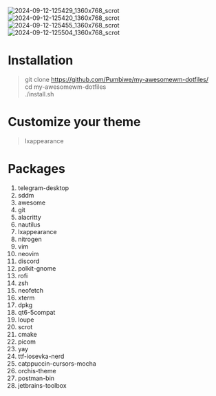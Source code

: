 ![2024-09-12-125429_1360x768_scrot](https://github.com/user-attachments/assets/c8bdcf76-47ea-452b-baa6-36a72954347c)
![2024-09-12-125420_1360x768_scrot](https://github.com/user-attachments/assets/b1bbca72-fefc-478f-8916-d5e6347f021f)
![2024-09-12-125455_1360x768_scrot](https://github.com/user-attachments/assets/ab1c493b-fcac-422b-8930-dda1bd5e6e30)
![2024-09-12-125504_1360x768_scrot](https://github.com/user-attachments/assets/1d853ade-777a-4265-939d-caa61c1e8dbc)
# Installation
> git clone https://github.com/Pumbiwe/my-awesomewm-dotfiles/<br/>
> cd my-awesomewm-dotfiles<br/>
> ./install.sh


# Customize your theme
> lxappearance

# Packages
1. telegram-desktop 
2. sddm
3. awesome
4. git
5. alacritty
6. nautilus
7. lxappearance
8. nitrogen
9. vim
10. neovim
11. discord
12. polkit-gnome
13. rofi
14. zsh
15. neofetch
16. xterm
17. dpkg
18. qt6-5compat
19. loupe
20. scrot
21. cmake
22. picom
23. yay
24. ttf-iosevka-nerd 
25. catppuccin-cursors-mocha 
26. orchis-theme 
27. postman-bin 
28. jetbrains-toolbox
